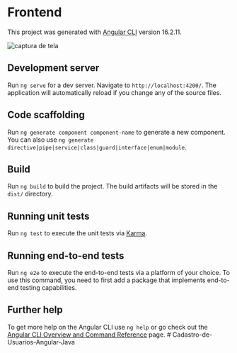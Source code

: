 # Frontend

This project was generated with [Angular CLI](https://github.com/angular/angular-cli) version 16.2.11.


![captura de tela](https://github.com/luisfer2818/front_cadastro_usuarios/assets/31077688/117f84c2-7cb0-47c7-bbe2-c537c8c9453e)


## Development server

Run `ng serve` for a dev server. Navigate to `http://localhost:4200/`. The application will automatically reload if you change any of the source files.

## Code scaffolding

Run `ng generate component component-name` to generate a new component. You can also use `ng generate directive|pipe|service|class|guard|interface|enum|module`.

## Build

Run `ng build` to build the project. The build artifacts will be stored in the `dist/` directory.

## Running unit tests

Run `ng test` to execute the unit tests via [Karma](https://karma-runner.github.io).

## Running end-to-end tests

Run `ng e2e` to execute the end-to-end tests via a platform of your choice. To use this command, you need to first add a package that implements end-to-end testing capabilities.

## Further help

To get more help on the Angular CLI use `ng help` or go check out the [Angular CLI Overview and Command Reference](https://angular.io/cli) page.
#   C a d a s t r o - d e - U s u a r i o s - A n g u l a r - J a v a 
 
 

